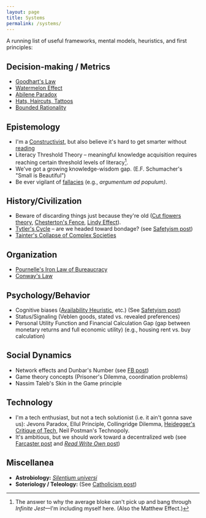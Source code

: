 ```yaml
---
layout: page
title: Systems
permalink: /systems/
---
```

A running list of useful frameworks, mental models, heuristics, and first principles:

## Decision-making / Metrics
- [Goodhart's Law](https://gordonbrander.com/pattern/goodharts-law/)
- [Watermelon Effect](https://www.happysignals.com/blog/watermelon-effect)
- [Abilene Paradox](https://en.wikipedia.org/wiki/Abilene_paradox)
- [Hats, Haircuts, Tattoos](https://x.com/JamesClear/status/1753816430422683712)
- [Bounded Rationality](https://plato.stanford.edu/entries/bounded-rationality/)

## Epistemology
- I'm a [Constructivist](/learning/), but also believe it's hard to get smarter without [reading](/books/) 
- Literacy Threshold Theory – meaningful knowledge acquisition requires reaching certain threshold levels of literacy[^1].
- We've got a growing knowledge-wisdom gap. (E.F. Schumacher's "Small is Beautiful")
- Be ever vigilant of [fallacies](https://en.wikipedia.org/wiki/List_of_fallacies) (e.g., *argumentum ad populum)*.

## History/Civilization
- Beware of discarding things just because they're old ([Cut flowers theory](/cut-flowers.html), [Chesterton's Fence](https://fs.blog/chestertons-fence/), [Lindy Effect](https://en.wikipedia.org/wiki/Lindy_effect)).
- [Tytler's Cycle](https://thinkingwest.com/2022/11/16/tytlers-cycle-of-civilizations/) – are we headed toward bondage? (see [Safetyism post](/safetyism/))
- [Tainter's Collapse of Complex Societies](https://philosophicaldisquisitions.blogspot.com/2019/02/the-collapse-of-complex-societies_1.html)

## Organization
- [Pournelle's Iron Law of Bureaucracy](https://gordonbrander.com/pattern/pournelles-iron-law-of-bureaucracy/)
- [Conway's Law](https://www.atlassian.com/blog/teamwork/what-is-conways-law-acmi)

## Psychology/Behavior 
- Cognitive biases ([Availability Heuristic](https://en.wikipedia.org/wiki/Availability_heuristic), etc.) (See [Safetyism post](/safetyism/))
- Status/Signaling (Veblen goods, stated vs. revealed preferences)
- Personal Utility Function and Financial Calculation Gap (gap between monetary returns and full economic utility) (e.g., housing rent vs. buy calculation)

## Social Dynamics 
- Network effects and Dunbar's Number (see [FB post](/fb))
- Game theory concepts (Prisoner's Dilemma, coordination problems)
- Nassim Taleb's Skin in the Game principle

## Technology
- I'm a tech enthusiast, but not a tech solutionist (i.e. it ain't gonna save us): Jevons Paradox, Ellul Principle, Collingridge Dilemma, [Heidegger's Critique of Tech](https://www.thenewatlantis.com/publications/understanding-heidegger-on-technology), Neil Postman's Technopoly.
- It's ambitious, but we should work toward a decentralized web (see [Farcaster post](/farcaster.html) and [*Read Write Own* post](/books/read-write-own/))

## Miscellanea
- **Astrobiology:** [*Silentium universi*](https://en.wikipedia.org/wiki/Fermi_paradox)
- **Soteriology / Teleology:** (See [Catholicism post](/catholic))

[^1]: The answer to why the average bloke can't pick up and bang through *Infinite Jest*—I'm including myself here. (Also the Matthew Effect.)